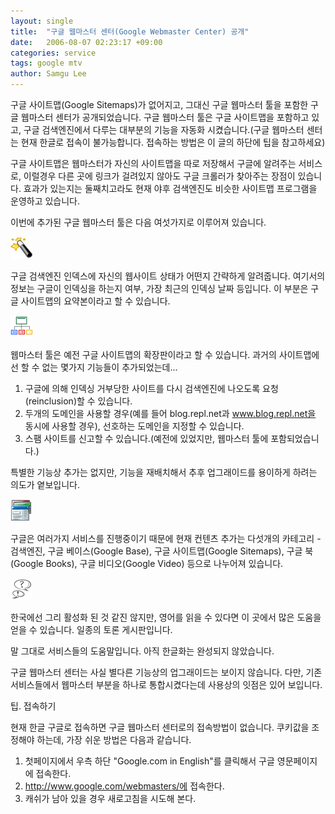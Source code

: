 ```yaml
---
layout: single
title:  "구글 웹마스터 센터(Google Webmaster Center) 공개"
date:   2006-08-07 02:23:17 +09:00
categories: service
tags: google mtv
author: Samgu Lee
---
```

구글 사이트맵(Google Sitemaps)가 없어지고, 그대신 구글 웹마스터 툴을 포함한 구글 웹마스터 센터가 공개되었습니다. 구글 웹마스터 툴은 구글 사이트맵을 포함하고 있고, 구글 검색엔진에서 다루는 대부분의 기능을 자동화 시켰습니다.(구글 웹마스터 센터는 현재 한글로 접속이 불가능합니다. 접속하는 방법은 이 글의 하단에 팁을 참고하세요)

구글 사이트맵은 웹마스터가 자신의 사이트맵을 따로 저장해서 구글에 알려주는 서비스로, 이럴경우 다른 곳에 링크가 걸려있지 않아도 구글 크롤러가 찾아주는 장점이 있습니다. 효과가 있는지는 둘째치고라도 현재 야후 검색엔진도 비슷한 사이트맵 프로그램을 운영하고 있습니다.

이번에 추가된 구글 웹마스터 툴은 다음 여섯가지로 이루어져 있습니다.

![사이트 상태 마법사 - Site Status Wizard](/assets/wizard.gif)

구글 검색엔진 인덱스에 자신의 웹사이트 상태가 어떤지 간략하게 알려줍니다. 여기서의 정보는 구글이 인덱싱을 하는지 여부, 가장 최근의 인덱싱 날짜 등입니다. 이 부분은 구글 사이트맵의 요약본이라고 할 수 있습니다.

![웹마스터 툴(사이트맵 포함)](/assets/sitemaps.gif)

웹마스터 툴은 예전 구글 사이트맵의 확장판이라고 할 수 있습니다. 과거의 사이트맵에선 할 수 없는 몇가지 기능들이 추가되었는데...

1. 구글에 의해 인덱싱 거부당한 사이트를 다시 검색엔진에 나오도록 요청(reinclusion)할 수 있습니다.
2. 두개의 도메인을 사용할 경우(예를 들어 blog.repl.net과 www.blog.repl.net을 동시에 사용할 경우), 선호하는 도메인을 지정할 수 있습니다.
3. 스팸 사이트를 신고할 수 있습니다.(예전에 있었지만, 웹마스터 툴에 포함되었습니다.)

특별한 기능상 추가는 없지만, 기능을 재배치해서 추후 업그래이드를 용이하게 하려는 의도가 옅보입니다.

![컨텐츠를 구글에 제출(Submit your content to Google)](/assets/content.gif)

구글은 여러가지 서비스를 진행중이기 때문에 현재 컨텐츠 추가는 다섯개의 카테고리 - 검색엔진, 구글 베이스(Google Base), 구글 사이트맵(Google Sitemaps), 구글 북(Google Books), 구글 비디오(Google Video) 등으로 나누어져 있습니다.

![웹마스터 도움말(Webmaster help center)](/assets/discussion.gif)

한국에선 그리 활성화 된 것 같진 않지만, 영어를 읽을 수 있다면 이 곳에서 많은 도움을 얻을 수 있습니다. 일종의 토론 게시판입니다.

말 그대로 서비스들의 도움말입니다. 아직 한글화는 완성되지 않았습니다.

구글 웹마스터 센터는 사실 별다른 기능상의 업그래이드는 보이지 않습니다. 다만, 기존 서비스들에서 웹마스터 부분을 하나로 통합시켰다는데 사용상의 잇점은 있어 보입니다.

팁. 접속하기

현재 한글 구글로 접속하면 구글 웹마스터 센터로의 접속방법이 없습니다. 쿠키값을 조정해야 하는데, 가장 쉬운 방법은 다음과 같습니다.

1. 첫페이지에서 우측 하단 "Google.com in English"를 클릭해서 구글 영문페이지에 접속한다.
2. http://www.google.com/webmasters/에 접속한다.
3. 캐쉬가 남아 있을 경우 새로고침을 시도해 본다.

